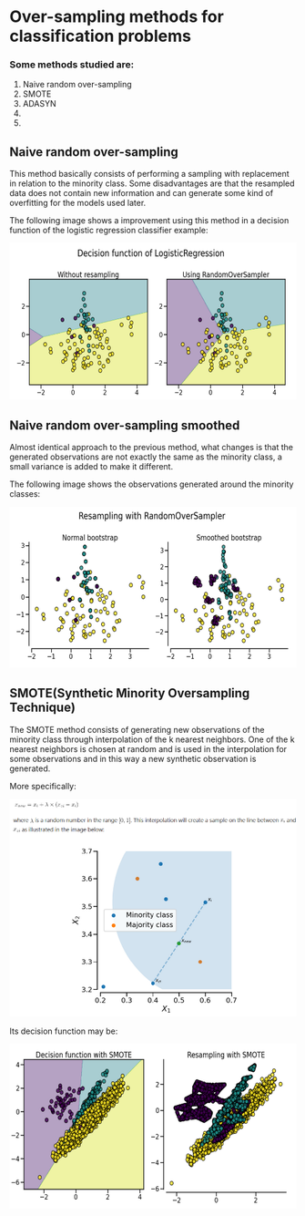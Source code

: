 # Over-sampling methods for classification problems

### Some methods studied are:
1. Naive random over-sampling
2. SMOTE
3. ADASYN
4.
5.

## Naive random over-sampling

 This method basically consists of performing a sampling with replacement in relation to the minority class. Some disadvantages are that the resampled data does not contain new information and can generate some kind of overfitting for the models used later.

 The following image shows a improvement using this method in a decision function of the logistic regression classifier example:

![random_over_sampler](https://github.com/AlbertoRodrigues/classification_imbalaced_data/blob/main/oversampling_methods/images/random_over_sampler.png)

## Naive random over-sampling smoothed

 Almost identical approach to the previous method, what changes is that the generated observations are not exactly the same as the minority class, a small variance is added to make it different.

The following image shows the observations generated around the minority classes:

![random_over_sampler_smoothed](https://github.com/AlbertoRodrigues/classification_imbalaced_data/blob/main/oversampling_methods/images/random_over_sampler_smoothed.png)

## SMOTE(Synthetic Minority Oversampling Technique)

 The SMOTE method consists of generating new observations of the minority class through interpolation of the k nearest neighbors. One of the k nearest neighbors is chosen at random and is used in the interpolation for some observations and in this way a new synthetic observation is generated.

 More specifically:

![generating_observations_smote](https://github.com/AlbertoRodrigues/classification_imbalaced_data/blob/main/oversampling_methods/images/smote_generating_observations.png)

 Its decision function may be:

![smote](https://github.com/AlbertoRodrigues/classification_imbalaced_data/blob/main/oversampling_methods/images/smote.png)

